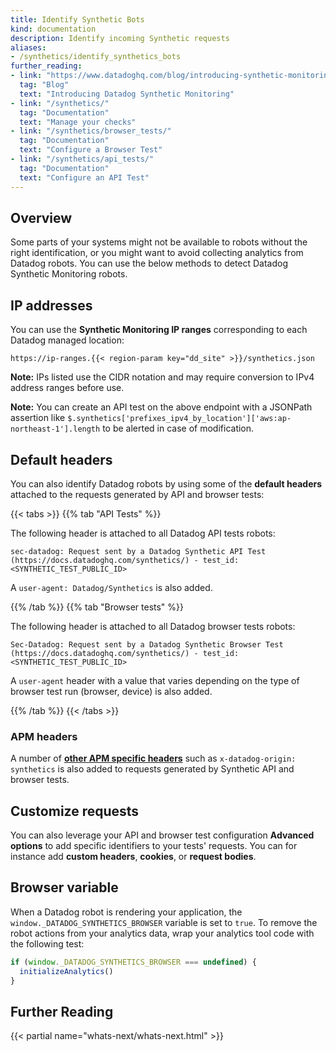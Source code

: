 ```yaml
---
title: Identify Synthetic Bots
kind: documentation
description: Identify incoming Synthetic requests
aliases:
- /synthetics/identify_synthetics_bots
further_reading:
- link: "https://www.datadoghq.com/blog/introducing-synthetic-monitoring/"
  tag: "Blog"
  text: "Introducing Datadog Synthetic Monitoring"
- link: "/synthetics/"
  tag: "Documentation"
  text: "Manage your checks"
- link: "/synthetics/browser_tests/"
  tag: "Documentation"
  text: "Configure a Browser Test"
- link: "/synthetics/api_tests/"
  tag: "Documentation"
  text: "Configure an API Test"
---
```


## Overview

Some parts of your systems might not be available to robots without the right identification, or you might want to avoid collecting analytics from Datadog robots. You can use the below methods to detect Datadog Synthetic Monitoring robots.

## IP addresses

You can use the **Synthetic Monitoring IP ranges** corresponding to each Datadog managed location:

```
https://ip-ranges.{{< region-param key="dd_site" >}}/synthetics.json
```

**Note:** IPs listed use the CIDR notation and may require conversion to IPv4 address ranges before use.

**Note:** You can create an API test on the above endpoint with a JSONPath assertion like `$.synthetics['prefixes_ipv4_by_location']['aws:ap-northeast-1'].length` to be alerted in case of modification.

## Default headers

You can also identify Datadog robots by using some of the **default headers** attached to the requests generated by API and browser tests:

{{< tabs >}}
{{% tab "API Tests" %}}

The following header is attached to all Datadog API tests robots:

`sec-datadog: Request sent by a Datadog Synthetic API Test (https://docs.datadoghq.com/synthetics/) - test_id: <SYNTHETIC_TEST_PUBLIC_ID>`

A `user-agent: Datadog/Synthetics` is also added.

{{% /tab %}}
{{% tab "Browser tests" %}}

The following header is attached to all Datadog browser tests robots:

`Sec-Datadog: Request sent by a Datadog Synthetic Browser Test (https://docs.datadoghq.com/synthetics/) - test_id: <SYNTHETIC_TEST_PUBLIC_ID>`

A `user-agent` header with a value that varies depending on the type of browser test run (browser, device) is also added.

{{% /tab %}}
{{< /tabs >}}

### APM headers

A number of [**other APM specific headers**][1] such as `x-datadog-origin: synthetics` is also added to requests generated by Synthetic API and browser tests.

## Customize requests

You can also leverage your API and browser test configuration **Advanced options** to add specific identifiers to your tests' requests. You can for instance add **custom headers**, **cookies**, or **request bodies**.

## Browser variable

When a Datadog robot is rendering your application, the `window._DATADOG_SYNTHETICS_BROWSER` variable is set to `true`. To remove the robot actions from your analytics data, wrap your analytics tool code with the following test:

```javascript
if (window._DATADOG_SYNTHETICS_BROWSER === undefined) {
  initializeAnalytics()
}
```

## Further Reading

{{< partial name="whats-next/whats-next.html" >}}

[1]: /synthetics/apm/#how-are-traces-linked-to-tests
